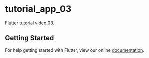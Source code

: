 # tutorial_app_03

Flutter tutorial video 03.

## Getting Started

For help getting started with Flutter, view our online
[documentation](https://flutter.io/).

